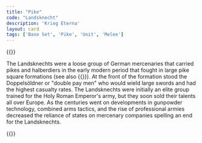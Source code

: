 ```yaml
---
title: "Pike"
code: "Landsknecht"
description: 'Krieg Eterna'
layout: card
tags: ['Base Set', 'Pike', 'Unit', 'Melee']
---
```

{{<card-detail-page code="Landsknecht" artwork="Landsknecht by Marie Muller (1879)" >}}
<p>
The Landsknechts were a loose group of German mercenaries that carried pikes and halberdiers in the early modern period that fought in large pike square formations (see also {{<cardlink name="Square">}}). At the front of the formation stood the Doppelsöldner or "double pay men" who would wield large swords and had the highest casualty rates. The Landsknechts were initially an elite group trained for the Holy Roman Emperor's army, but they soon sold their talents all over Europe. As the centuries went on developments in gunpowder technology, combined arms tactics, and the rise of professional armies decreased the reliance of states on mercenary companies spelling an end for the Landsknechts.  
</p>
{{</card-detail-page>}}